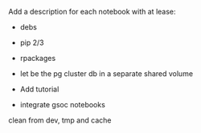 
Add a description for each notebook with at lease:

- debs
- pip 2/3
- rpackages


- let be the pg cluster db in a separate shared volume

- Add tutorial
- integrate gsoc notebooks

clean from dev, tmp and cache
